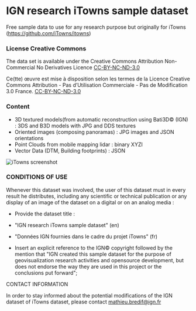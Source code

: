 # IGN research iTowns sample dataset
Free sample data to use for any research purpose but originally for iTowns (https://github.com/iTowns/itowns)

### License Creative Commons

The data set is available under the Creative Commons Attribution Non-Commercial No Derivatives Licence [CC-BY-NC-ND-3.0](https://creativecommons.org/licenses/by-nc-nd/3.0/)

Ce(tte) œuvre est mise à disposition selon les termes de la Licence Creative Commons Attribution - Pas d’Utilisation Commerciale - Pas de Modification 3.0 France. [CC-BY-NC-ND-3.0](https://creativecommons.org/licenses/by-nc-nd/3.0/fr)

### Content

- 3D textured models(from automatic reconstruction using Bati3D© (IGN) : 3DS and B3D models with JPG and DDS textures
- Oriented images (composing panoramas) : JPG images and JSON orientations
- Point Clouds from mobile mapping lidar : binary XYZI
- Vector Data (DTM, Building footprints) : JSON

![iTowns screenshot](http://www.itowns.fr/videos/bati3DLaser.jpg)

### CONDITIONS OF USE
Whenever this dataset was involved, the user of this dataset must in every result he distributes, including any scientific or technical publication or any display of an image of the dataset on a digital or on an analog media :

- Provide the dataset title :
 - "IGN research iTowns sample dataset" (en)
 - "Données IGN fournies dans le cadre du projet iTowns" (fr)

- Insert an explicit reference to the IGN© copyright followed by the mention that "IGN created this sample dataset for the purpose of geovisualization research activities and opensource development, but does not endorse the way they are used in this project or the conclusions put forward"; 


CONTACT INFORMATION

In order to stay informed about the potential modifications of the IGN dataset of iTowns dataset, please contact mathieu.bredif@ign.fr


